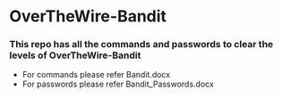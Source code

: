 # OverTheWire-Bandit

### This repo has all the commands and passwords to clear the levels of OverTheWire-Bandit
- For commands please refer Bandit.docx
- For passwords please refer Bandit_Passwords.docx
